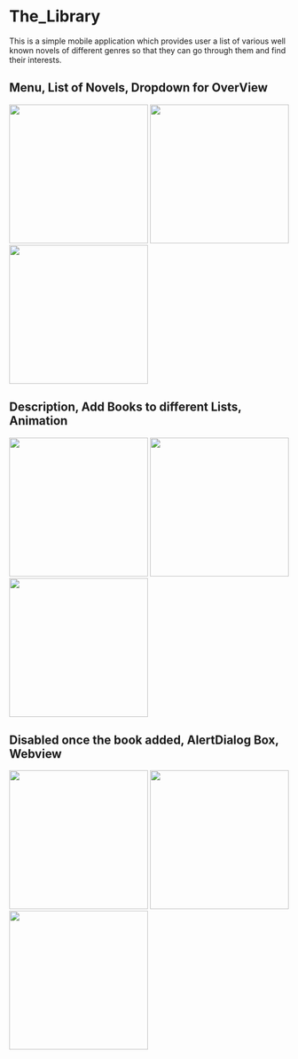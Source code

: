 # The_Library
This is a simple mobile application which provides user a list of various well known novels of different genres so that they can go through them and find their interests. 

## Menu, List of Novels, Dropdown for OverView
<img src="https://user-images.githubusercontent.com/49520756/88512247-e6919000-d003-11ea-804d-6c37380ae7b2.jpg" width="250"> <img src="https://user-images.githubusercontent.com/49520756/88512413-29536800-d004-11ea-9e5b-77cb19cbf569.jpg" width="250"> <img src="https://user-images.githubusercontent.com/49520756/88512615-78010200-d004-11ea-8ba3-de52a660af51.jpg" width="250">
## Description, Add Books to different Lists, Animation
<img src="https://user-images.githubusercontent.com/49520756/88513521-0de95c80-d006-11ea-85d3-3d8f3c5409c5.jpg" width="250"> <img src="https://user-images.githubusercontent.com/49520756/88513600-35d8c000-d006-11ea-823d-a39d597f153f.jpg" width="250"> <img src="https://user-images.githubusercontent.com/49520756/88514073-11c9ae80-d007-11ea-9e1a-0fa228cc80ca.jpg" width="250">
## Disabled once the book added, AlertDialog Box, Webview
<img src="https://user-images.githubusercontent.com/49520756/88513747-805a3c80-d006-11ea-808b-219ec9b2cc36.jpg" width="250"> <img src="https://user-images.githubusercontent.com/49520756/88513940-d62ee480-d006-11ea-9a5f-a02ebd60dc02.jpg" width="250"> <img src="https://user-images.githubusercontent.com/49520756/88514234-55bcb380-d007-11ea-8925-2cbd5d6ed618.jpg" width="250">


